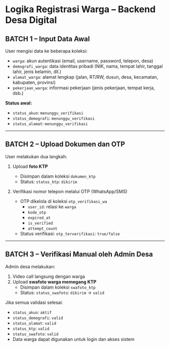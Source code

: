 # Logika Registrasi Warga – Backend Desa Digital

## BATCH 1 – Input Data Awal

User mengisi data ke beberapa koleksi:

- `warga`: akun autentikasi (email, username, password, telepon, desa)
- `demografi_warga`: data identitas pribadi (NIK, nama, tempat lahir, tanggal lahir, jenis kelamin, dll.)
- `alamat_warga`: alamat lengkap (jalan, RT/RW, dusun, desa, kecamatan, kabupaten, provinsi)
- `pekerjaan_warga`: informasi pekerjaan (jenis pekerjaan, tempat kerja, dsb.)

**Status awal:**  
- `status_akun`: `menunggu_verifikasi`  
- `status_demografi`: `menunggu_verifikasi`  
- `status_alamat`: `menunggu_verifikasi`

---

## BATCH 2 – Upload Dokumen dan OTP

User melakukan dua langkah:

1. Upload **foto KTP**
   - Disimpan dalam koleksi `dokumen_ktp`
   - Status: `status_ktp`: `dikirim`

2. Verifikasi nomor telepon melalui OTP (WhatsApp/SMS)
   - OTP dikelola di koleksi `otp_verifikasi_wa`
     - `user_id`: relasi ke `warga`
     - `kode_otp`
     - `expired_at`
     - `is_verified`
     - `attempt_count`
   - Status verifikasi: `otp_terverifikasi`: `true/false`

---

## BATCH 3 – Verifikasi Manual oleh Admin Desa

Admin desa melakukan:

1. Video call langsung dengan warga
2. Upload **swafoto warga memegang KTP**
   - Disimpan dalam koleksi `swafoto_ktp`
   - Status: `status_swafoto`: `dikirim` → `valid`

Jika semua validasi selesai:

- `status_akun`: `aktif`
- `status_demografi`: `valid`
- `status_alamat`: `valid`
- `status_ktp`: `valid`
- `status_swafoto`: `valid`
- Data warga dapat digunakan untuk login dan akses sistem

